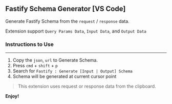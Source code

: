 ## Fastify Schema Generator [VS Code]

Generate Fastify Schema from the `request` / `response` data.

Extension support `Query Params Data`, `Input Data`, and `Output Data`

### Instructions to Use
---
1. Copy the `json`, `url` to Generate Schema.
2. Press `cmd` + `shift` + `p`
3. Search for `Fastify : Generate [Input | Output] Schema`
4. Schema will be generated at current cursor point

> This extension uses request or response data from the clipboard.

**Enjoy!**
